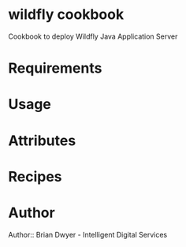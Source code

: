 # wildfly cookbook
Cookbook to deploy Wildfly Java Application Server

# Requirements

# Usage

# Attributes

# Recipes

# Author

Author:: Brian Dwyer - Intelligent Digital Services
